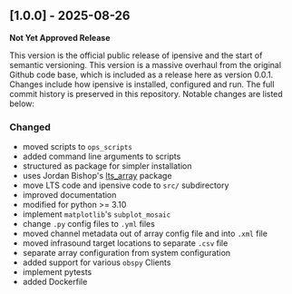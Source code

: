## [1.0.0] - 2025-08-26

**Not Yet Approved Release**

This version is the official public release of ipensive and the start of semantic versioning. This version is a massive overhaul from the original Github code base, which is included as a release here as version 0.0.1. Changes include how ipensive is installed, configured and run. The full commit history is preserved in this repository. Notable changes are listed below:

### Changed
- moved scripts to `ops_scripts`
- added command line arguments to scripts
- structured as package for simpler installation
- uses Jordan Bishop's [lts_array](https://github.com/uafgeotools/lts_array) package
- move LTS code and ipensive code to `src/` subdirectory
- improved documentation
- modified for python >= 3.10
- implement `matplotlib`'s `subplot_mosaic`
- change `.py` config files to  `.yml` files
- moved channel metadata out of array config file and into `.xml` file
- moved infrasound target locations to separate `.csv` file
- separate array configuration from system configuration
- added support for various `obspy` Clients
- implement pytests
- added Dockerfile